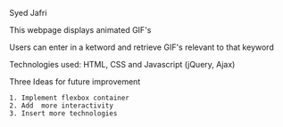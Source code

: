 Syed Jafri

This  webpage  displays animated GIF's

Users can enter in a ketword and retrieve GIF's relevant to that keyword

Technologies used: HTML, CSS and Javascript (jQuery, Ajax)

Three Ideas for future improvement

    1. Implement flexbox container
    2. Add  more interactivity
    3. Insert more technologies